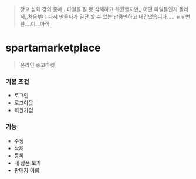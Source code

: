 > 장고 심화 강의 중에...파일을 잘 못 삭제하고 복원했지만,, 어떤 파일들인지 몰라서,,처음부터 다시 만들다가 일단 할 수 있는 만큼만하고 내긴냈습니다......ㅠㅠ변환....이...아직
# spartamarketplace

> 온라인 중고마켓

### 기본 조건
- 로그인
- 로그아웃
- 회원가입

### 기능
- 수정
- 삭제
- 등록
- 내 상품 보기
- 판매자 이름
